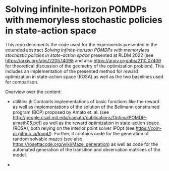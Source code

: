 # Solving infinite-horizon POMDPs with memoryless stochastic policies in state-action space

This repo decoments the code used for the experiments presented in the extended abstract *Solving infinite-horizon POMDPs with memoryless stochastic policies in state-action space* presented at RLDM 2022 (see https://arxiv.org/abs/2205.14098 and also https://arxiv.org/abs/2110.07409 for theoretical discussion of the geometry of the optimization problem). This includes an implementation of the presented method for reward optimization in state-action space (ROSA) as well as the two baselines used for comparison.

Overview over the content:

* utilities.jl: Containts implementations of basic functions like the reward as well as implementations of the solution of the Bellmann constrained program (BCP) proposed by Amato et. al. (see http://people.csail.mit.edu/camato/publications/OptimalPOMDP-aimath05.pdf) as well as the reward optimization in state-action space (ROSA), both relying on the interior point solver IPOpt (see https://coin-or.github.io/Ipopt/). Further, it contains code for the generation of random solvable mazes (see also https://rosettacode.org/wiki/Maze_generation) as well as code for the automated generation of the transition and observation matrices of the model.

* 
